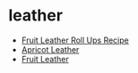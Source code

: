 # leather

 * [Fruit Leather Roll Ups Recipe](../index/f/fruit-leather-roll-ups-recipe.json)
 * [Apricot Leather](../index/a/apricot-leather.json)
 * [Fruit Leather](../index/f/fruit-leather.json)
